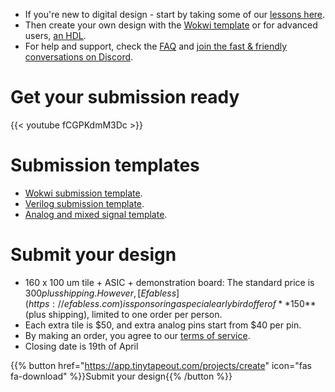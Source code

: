 * If you're new to digital design - start by taking some of our [lessons here](digital_design).
* Then create your own design with the [Wokwi template](https://wokwi.com/projects/354858054593504257) or for advanced users, [an HDL](/hdl).
* For help and support, check the [FAQ](faq) and [join the fast & friendly conversations on Discord](https://discord.gg/qZHPrPsmt6).

# Get your submission ready

{{< youtube fCGPKdmM3Dc >}}

# Submission templates

* [Wokwi submission template](https://github.com/TinyTapeout/tt06-wokwi-template).
* [Verilog submission template](https://github.com/TinyTapeout/tt06-verilog-template).
* [Analog and mixed signal template](https://github.com/TinyTapeout/tt06-analog-template).

# Submit your design

* 160 x 100 um tile + ASIC + demonstration board: The standard price is $300 plus shipping.  
  However, [Efabless](https://efabless.com) is sponsoring a special early bird offer of **$150** (plus shipping), limited to one order per person.
* Each extra tile is $50, and extra analog pins start from $40 per pin.
* By making an order, you agree to our [terms of service](terms).
* Closing date is 19th of April

{{% button href="https://app.tinytapeout.com/projects/create" icon="fas fa-download" %}}Submit your design{{% /button %}}
